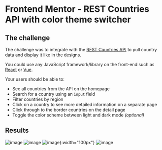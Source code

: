 # Frontend Mentor - REST Countries API with color theme switcher

## The challenge

The challenge was to integrate with the [REST Countries API](https://restcountries.eu) to pull country data and display it like in the designs.

You could use any JavaScript framework/library on the front-end such as [React](https://reactjs.org) or [Vue](https://vuejs.org). 

Your users should be able to:

- See all countries from the API on the homepage
- Search for a country using an `input` field
- Filter countries by region
- Click on a country to see more detailed information on a separate page
- Click through to the border countries on the detail page
- Toggle the color scheme between light and dark mode *(optional)*

## Results

![image](https://user-images.githubusercontent.com/71760740/119536569-22f75f00-bd81-11eb-8654-b6b6695ce6bd.png)
![image](https://user-images.githubusercontent.com/71760740/119536705-49b59580-bd81-11eb-8042-d141f95b8b21.png)
![image](https://user-images.githubusercontent.com/71760740/119536787-5cc86580-bd81-11eb-9656-98cf7c0fbcfb.png){:width="100px"}
![image](https://user-images.githubusercontent.com/71760740/119536823-6356dd00-bd81-11eb-8348-c80f16bc15ac.png)


